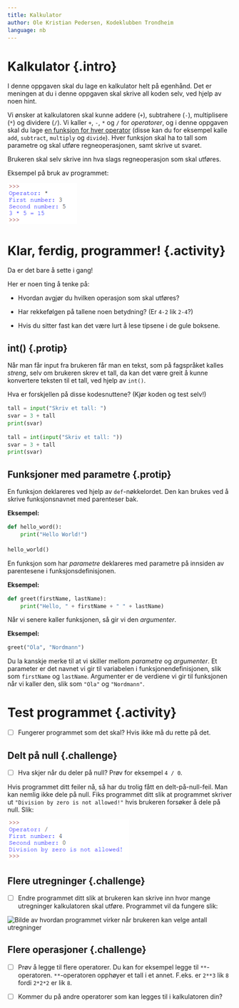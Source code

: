 ```yaml
---
title: Kalkulator
author: Ole Kristian Pedersen, Kodeklubben Trondheim
language: nb
---
```



# Kalkulator {.intro}

I denne oppgaven skal du lage en kalkulator helt på egenhånd. Det er meningen at
du i denne oppgaven skal skrive all koden selv, ved hjelp av noen hint.

Vi ønsker at kalkulatoren skal kunne addere (`+`), subtrahere (`-`),
multiplisere (`*`) og dividere (`/`). Vi kaller `+`, `-`, `*` og `/` for
*operatorer*, og i denne oppgaven skal du lage <u>en funksjon for hver
operator</u> (disse kan du for eksempel kalle `add`, `subtract`, `multiply` og
`divide`). Hver funksjon skal ha to tall som parametre og skal utføre
regneoperasjonen, samt skrive ut svaret.

Brukeren skal selv skrive inn hva slags regneoperasjon som skal utføres.

Eksempel på bruk av programmet:

![Illustrasjon av en ferdig kalkulator](python_calculator.png)


# Klar, ferdig, programmer! {.activity}

Da er det bare å sette i gang!

Her er noen ting å tenke på:

* Hvordan avgjør du hvilken operasjon som skal utføres?

* Har rekkefølgen på tallene noen betydning? (Er `4-2` lik `2-4`?)

* Hvis du sitter fast kan det være lurt å lese tipsene i de gule boksene.

## int() {.protip}

Når man får input fra brukeren får man en tekst, som på fagspråket kalles
*streng*, selv om brukeren skrev et tall, da kan det være greit å kunne
konvertere teksten til et tall, ved hjelp av `int()`.

Hva er forskjellen på disse kodesnuttene? (Kjør koden og test selv!)

```python
tall = input("Skriv et tall: ")
svar = 3 + tall
print(svar)
```

```python
tall = int(input("Skriv et tall: "))
svar = 3 + tall
print(svar)
```

## Funksjoner med parametre {.protip}

En funksjon deklareres ved hjelp av `def`-nøkkelordet. Den kan brukes ved å
skrive funksjonsnavnet med parenteser bak.

**Eksempel:**

```python
def hello_word():
    print("Hello World!")

hello_world()
```

En funksjon som har *parametre* deklareres med parametre på innsiden av
parentesene i funksjonsdefinisjonen.

**Eksempel:**

```python
def greet(firstName, lastName):
    print("Hello, " + firstName + " " + lastName)
```

Når vi senere kaller funksjonen, så gir vi den *argumenter*.

**Eksempel:**

```python
greet("Ola", "Nordmann")
```

Du la kanskje merke til at vi skiller mellom *parametre* og *argumenter*. Et
parameter er det navnet vi gir til variabelen i funksjonendefinisjonen, slik som
`firstName` og `lastName`. Argumenter er de verdiene vi gir til funksjonen når
vi kaller den, slik som `"Ola"` og `"Nordmann"`.


# Test programmet {.activity}

- [ ] Fungerer programmet som det skal? Hvis ikke må du rette på det.

## Delt på null {.challenge}

- [ ] Hva skjer når du deler på null? Prøv for eksempel `4 / 0`.

Hvis programmet ditt feiler nå, så har du trolig fått en delt-på-null-feil. Man
kan nemlig ikke dele på null. Fiks programmet ditt slik at programmet skriver ut
`"Division by zero is not allowed!"` hvis brukeren forsøker å dele på null.
Slik:

![Bildet av å prøve å dele på null i programmet](python_calculator_zero_division.png)

## Flere utregninger {.challenge}

- [ ] Endre programmet ditt slik at brukeren kan skrive inn hvor mange
  utregninger kalkulatoren skal utføre. Programmet vil da fungere slik:

![Bilde av hvordan programmet virker når brukeren kan velge antall
utregninger](python_calculator_multiple_calculations.png)

## Flere operasjoner {.challenge}

- [ ] Prøv å legge til flere operatorer. Du kan for eksempel legge til
  `**`-operatoren. `**`-operatoren opphøyer et tall i et annet. F.eks. er `2**3`
  lik `8` fordi `2*2*2` er lik `8`.

- [ ] Kommer du på andre operatorer som kan legges til i kalkulatoren din?
